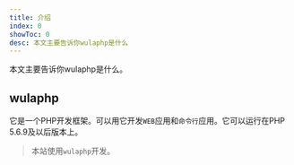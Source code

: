 ```yaml
---
title: 介绍
index: 0
showToc: 0
desc: 本文主要告诉你wulaphp是什么
---
```


本文主要告诉你wulaphp是什么。

## wulaphp

它是一个PHP开发框架。可以用它开发`WEB`应用和`命令行`应用。它可以运行在PHP 5.6.9及以后版本上。

> 本站使用`wulaphp`开发。
